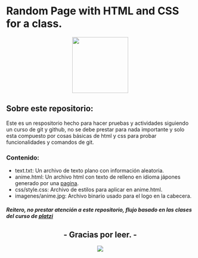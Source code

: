 
# Random Page with HTML and CSS for a class.

<div align="center">
<img src="https://cdn-icons.flaticon.com/png/512/3097/premium/3097687.png?token=exp=1646973103~hmac=c4a48e6054ab761f80a33ed018fc9530" width="150px">
</div>

## Sobre este repositorio:

Este es un respositorio hecho para hacer pruebas y actividades siguiendo un curso de git y github, no se debe prestar para nada importante y solo esta compuesto por cosas básicas de html y css para probar funcionalidades y comandos de git.

### Contenido:
- text.txt: Un archivo de texto plano con información aleatoria.
- anime.html: Un archivo html con texto de relleno en idioma jápones generado por una [pagina](https://generator.lorem-ipsum.info/_japanese).
- css/style.css: Archivo de estilos para aplicar en anime.html.
- imagenes/anime.jpg: Archivo binario usado para el logo en la cabecera.

##### Reitero, no prestar atención a este repositorio, flujo basado en las clases del curso de [platzi](https://platzi.com/cursos/git-github/)


~~<h2 align="center"> - Gracias por leer. - </h2>~~

<div align="center">
<img src="https://c.tenor.com/DLbH0i7N7yIAAAAd/bay-anime-bye-anime.gif"/>
</div>

